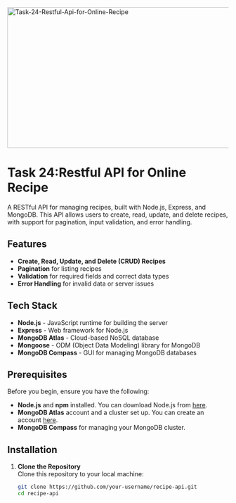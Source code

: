 <img src="https://socialify.git.ci/zibusisojnduna/Task-24-Restful-Api-for-Online-Recipe/image?language=1&owner=1&name=1&stargazers=1&theme=Light" alt="Task-24-Restful-Api-for-Online-Recipe" width="640" height="320" />

<h1>Task 24:Restful API for Online Recipe</h1>

A RESTful API for managing recipes, built with Node.js, Express, and MongoDB. This API allows users to create, read, update, and delete recipes, with support for pagination, input validation, and error handling.
## Features

- **Create, Read, Update, and Delete (CRUD) Recipes**
- **Pagination** for listing recipes
- **Validation** for required fields and correct data types
- **Error Handling** for invalid data or server issues

## Tech Stack

- **Node.js** - JavaScript runtime for building the server
- **Express** - Web framework for Node.js
- **MongoDB Atlas** - Cloud-based NoSQL database
- **Mongoose** - ODM (Object Data Modeling) library for MongoDB
- **MongoDB Compass** - GUI for managing MongoDB databases

## Prerequisites

Before you begin, ensure you have the following:

- **Node.js** and **npm** installed. You can download Node.js from [here](https://nodejs.org/).
- **MongoDB Atlas** account and a cluster set up. You can create an account [here](https://www.mongodb.com/cloud/atlas).
- **MongoDB Compass** for managing your MongoDB cluster.

## Installation

1. **Clone the Repository**  
   Clone this repository to your local machine:
   ```bash
   git clone https://github.com/your-username/recipe-api.git
   cd recipe-api
